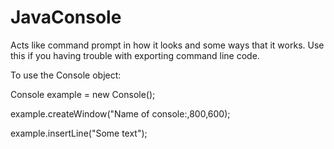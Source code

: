 # JavaConsole
Acts like command prompt in how it looks and some ways that it works.
Use this if you having trouble with exporting command line code.

To use the Console object:

Console example = new Console();

example.createWindow("Name of console:,800,600);

example.insertLine("Some text");

